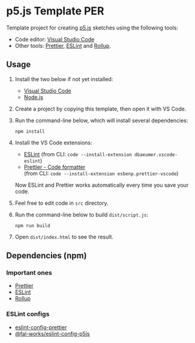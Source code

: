 # p5.js Template PER

Template project for creating [p5.js](https://p5js.org/) sketches using the following tools:

- Code editor: [Visual Studio Code](https://code.visualstudio.com/)
- Other tools: [Prettier](https://prettier.io/), [ESLint](https://eslint.org/) and [Rollup](https://rollupjs.org/).


## Usage

1. Install the two below if not yet installed:
    - [Visual Studio Code](https://code.visualstudio.com/)
    - [Node.js](https://nodejs.org/)

2. Create a project by copying this template, then open it with VS Code.

3. Run the command-line below, which will install several dependencies:

    ```shell
    npm install
    ```

4. Install the VS Code extensions:
    - [ESLint](https://marketplace.visualstudio.com/items?itemName=dbaeumer.vscode-eslint)
    (from CLI: `code --install-extension dbaeumer.vscode-eslint`)
    - [Prettier - Code formatter](https://marketplace.visualstudio.com/items?itemName=esbenp.prettier-vscode)  
    (from CLI: `code --install-extension esbenp.prettier-vscode`)

    Now ESLint and Prettier works automatically every time you save your code.

5. Feel free to edit code in `src` directory.

6. Run the command-line below to build `dist/script.js`:

    ```shell
    npm run build
    ```

7. Open `dist/index.html` to see the result.


## Dependencies (npm)

### Important ones

- [Prettier](https://www.npmjs.com/package/prettier)
- [ESLint](https://www.npmjs.com/package/eslint)
- [Rollup](https://www.npmjs.com/package/rollup)

### ESLint configs

- [eslint-config-prettier](https://www.npmjs.com/package/eslint-config-prettier)
- [@fal-works/eslint-config-p5js](https://www.npmjs.com/package/@fal-works/eslint-config-p5js)
